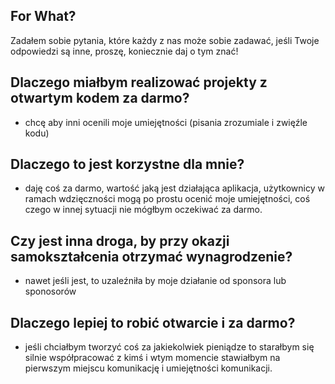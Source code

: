 ## For What?
Zadałem sobie pytania, które każdy z nas może sobie zadawać, jeśli Twoje odpowiedzi są inne, proszę, koniecznie daj o tym znać!

## Dlaczego miałbym realizować projekty z otwartym kodem za darmo?
- chcę aby inni ocenili moje umiejętności (pisania zrozumiale i zwięźle kodu)

## Dlaczego to jest korzystne dla mnie?
- daję coś za darmo, wartość jaką jest działająca aplikacja, użytkownicy w ramach wdzięczności mogą po prostu ocenić moje umiejętności,
coś czego w innej sytuacji nie mógłbym oczekiwać za darmo.

## Czy jest inna droga, by przy okazji samokształcenia otrzymać wynagrodzenie?
- nawet jeśli jest, to uzaleźniła by moje działanie od sponsora lub sponosorów

## Dlaczego lepiej to robić otwarcie i za darmo?
- jeśli chciałbym tworzyć coś za jakiekolwiek pieniądze to starałbym się silnie współpracować z kimś i  wtym momencie stawiałbym na pierwszym miejscu komunikację i umiejętności komunikacji.
